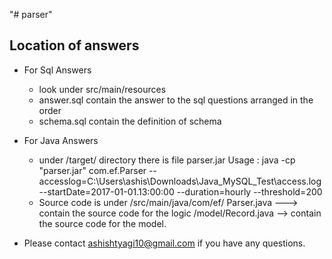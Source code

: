 "# parser" 

## Location of answers

* For Sql Answers
	* look under src/main/resources
	* answer.sql contain the answer to the sql questions arranged in the order
	* schema.sql contain the definition of schema

* For Java Answers
	* under /target/ directory there is file parser.jar 
		Usage : java -cp "parser.jar" com.ef.Parser --accesslog=C:\\Users\\ashis\\Downloads\\Java_MySQL_Test\\access.log --startDate=2017-01-01.13:00:00 --duration=hourly --threshold=200 
	* Source code is under /src/main/java/com/ef/
		Parser.java ---> contain the source code for the logic
		/model/Record.java --> contain the source code for the model. 


* Please contact ashishtyagi10@gmail.com if you have any questions. 		